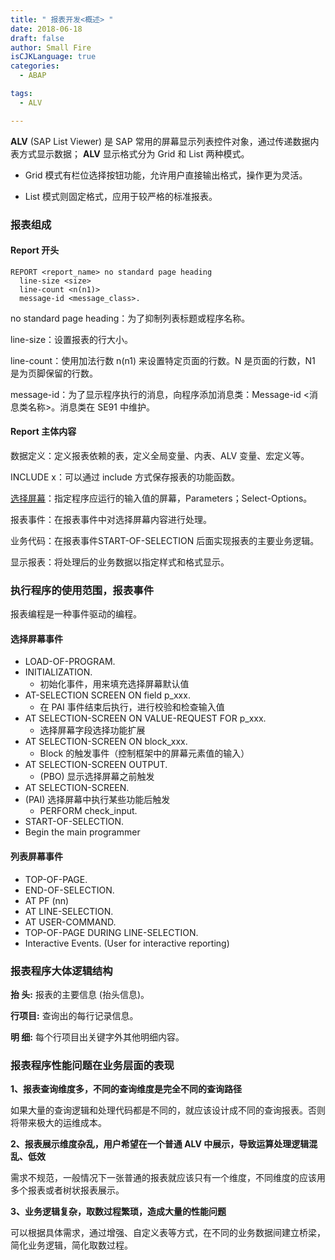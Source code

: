 ```yaml
---
title: " 报表开发<概述> "
date: 2018-06-18
draft: false
author: Small Fire
isCJKLanguage: true
categories: 
  - ABAP

tags: 
  - ALV

---
```


**ALV** (SAP List Viewer) 是 SAP 常用的屏幕显示列表控件对象，通过传递数据内表方式显示数据； **ALV** 显示格式分为 Grid 和 List 两种模式。

-  Grid 模式有栏位选择按钮功能，允许用户直接输出格式，操作更为灵活。

- List 模式则固定格式，应用于较严格的标准报表。

### 报表组成

#### Report 开头

```ABAP
REPORT <report_name> no standard page heading
  line-size <size>
  line-count <n(n1)>
  message-id <message_class>.
```

no standard page heading：为了抑制列表标题或程序名称。

line-size：设置报表的行大小。

line-count：使用加法行数 n(n1) 来设置特定页面的行数。N 是页面的行数，N1 是为页脚保留的行数。

message-id：为了显示程序执行的消息，向程序添加消息类：Message-id <消息类名称>。消息类在 SE91 中维护。

#### Report 主体内容

数据定义：定义报表依赖的表，定义全局变量、内表、ALV 变量、宏定义等。

INCLUDE x：可以通过 include 方式保存报表的功能函数。

[选择屏幕](https://coldinfire.github.io/2018/ABAP_ALV_Screen/)：指定程序应运行的输入值的屏幕，Parameters；Select-Options。

报表事件：在报表事件中对选择屏幕内容进行处理。

业务代码：在报表事件START-OF-SELECTION 后面实现报表的主要业务逻辑。

显示报表：将处理后的业务数据以指定样式和格式显示。

### 执行程序的使用范围，报表事件

报表编程是一种事件驱动的编程。

#### 选择屏幕事件

- LOAD-OF-PROGRAM.
- INITIALIZATION. 
  - 初始化事件，用来填充选择屏幕默认值
- AT-SELECTION SCREEN ON field p_xxx.  
  - 在 PAI 事件结束后执行，进行校验和检查输入值
- AT SELECTION-SCREEN ON VALUE-REQUEST FOR p_xxx. 
  - 选择屏幕字段选择功能扩展
- AT SELECTION-SCREEN ON block_xxx.
  - Block 的触发事件（控制框架中的屏幕元素值的输入）
- AT SELECTION-SCREEN OUTPUT.   
  - (PBO) 显示选择屏幕之前触发
- AT SELECTION-SCREEN.   
- (PAI) 选择屏幕中执行某些功能后触发
  - PERFORM check_input.
- START-OF-SELECTION.
- Begin the main programmer

#### 列表屏幕事件

- TOP-OF-PAGE.
- END-OF-SELECTION. 
- AT PF (nn)
- AT LINE-SELECTION.
- AT USER-COMMAND.
- TOP-OF-PAGE DURING LINE-SELECTION.
- Interactive Events. (User for interactive reporting)

### 报表程序大体逻辑结构
**抬  头:** 报表的主要信息 (抬头信息)。

**行项目:** 查询出的每行记录信息。

**明  细:** 每个行项目出关键字外其他明细内容。

### 报表程序性能问题在业务层面的表现

**1、报表查询维度多，不同的查询维度是完全不同的查询路径**

如果大量的查询逻辑和处理代码都是不同的，就应该设计成不同的查询报表。否则将带来极大的运维成本。

**2、报表展示维度杂乱，用户希望在一个普通 ALV 中展示，导致运算处理逻辑混乱、低效**

需求不规范，一般情况下一张普通的报表就应该只有一个维度，不同维度的应该用多个报表或者树状报表展示。

**3、业务逻辑复杂，取数过程繁琐，造成大量的性能问题**

可以根据具体需求，通过增强、自定义表等方式，在不同的业务数据间建立桥梁，简化业务逻辑，简化取数过程。











